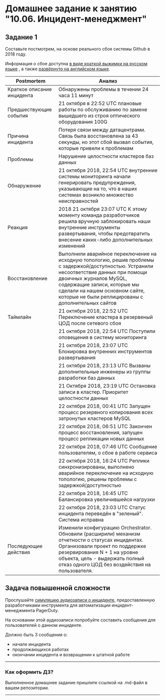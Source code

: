 # Домашнее задание к занятию "10.06. Инцидент-менеджмент"

## Задание 1

Составьте постмотрем, на основе реального сбоя системы Github в 2018 году.

Информация о сбое доступна [в виде краткой выжимки на русском языке](https://habr.com/ru/post/427301/) , а
также [развёрнуто на английском языке](https://github.blog/2018-10-30-oct21-post-incident-analysis/).


| Postmortem                 | Анализ                                                                                                                                                                                                                                                                                    |
|----------------------------|-------------------------------------------------------------------------------------------------------------------------------------------------------------------------------------------------------------------------------------------------------------------------------------------|
| Краткое описание инцидента | Обнаружены проблемы в течении 24 часа 11 минут                                                                                                                                                                                                                                            |
| Предшествующие события     | 21 октября в 22:52 UTC плановые работы по обслуживанию по замене вышедшего из строя оптического оборудования 100G                                                                                                                                                                         |
| Причина инцидента          | Потеря связи между датацентрами. Связь была восстановлена за 43 секунды, но этот сбой вызвал события, которые привели к проблемам                                                                                                                                                         |
| Проблемы                   | Нарушение целостности кластеров баз данных                                                                                                                                                                                                                                                |
| Обнаружение                | 21 октября 2018, 22:54 UTC внутренние системы мониторинга начали генерировать предупреждения, указывающие на то, что в наших системах возникло множество неисправностей                                                                                                                   |
| Реакция                    | 2018 21 октября 23:07 UTC К этому моменту команда разработчиков решила вручную заблокировать наши внутренние инструменты развертывания, чтобы предотвратить внесение каких-либо дополнительных изменений                                                                                  |
| Восстановление             | Выполнили аварийное переключение на исходную топологию, решив проблемы с задержкой/доступностью. Устранили несоответствие данных при помощи двоичных журналов MySQL, содержащие записи, которые мы сделали на нашем основном сайте, которые не были реплицированы с дополнительных сайтов |
| Таймлайн                   | 21 октября 2018, 22:52 UTC Переключение кластера в резервеный ЦОД после сетевого сбоя                                                                                                                                                                                                     |
|                            | 21 октября 2018, 22:54 UTC Поступили оповещения в систему мониторинга                                                                                                                                                                                                                     |
|                            | 21 октября 2018, 23:07 UTC Блокировка внутренних инструментов развертывания                                                                                                                                                                                                               |
|                            | 21 октября 2018, 23:13 UTC Вызваны дополнительные инженеры из группы разработки баз данных                                                                                                                                                                                                |
|                            | 21 Октября 2018, 23:19 UTC Остановка записи в кластер. Приоритет целостности данных                                                                                                                                                                                                       |
|                            | 22 октября 2018, 00:41 UTC Запущен процесс резервного копирования всех затронутых кластеров MySQL                                                                                                                                                                                         |
|                            | 22 октября 2018, 06:51 UTC Закончен процесс восстановления, запущен процесс репликации новых данных                                                                                                                                                                                      |
|                            | 22 октября 2018, 07:46 UTC Сообщение пользователям, о сбое в работе сервиса                                                                                                                                                                                                               |
|                            | 22 октября 2018, 16:24 UTC Реплики синхронизированы, выполнено аварийное переключение на исходную топологию, решены  проблемы с задержкой/доступностью                                                                                                                                    |
|                            | 22 октября 2018, 16:45 UTC Балансировка увеличившейся нагрузки                                                                                                                                                                                                                            |
|                            | 22 октября 2018, 23:03 UTC Статус инцидента переведён в "зеленый". Система исправна                                                                                                                                                                                                       |
| Последующие действия       | Изменили конфигурацию Orchestrator. Обновили (расширили) механизм отчетности о статусах инцидентах. Организовали проект по поддержке резервирования N + 1 на уровне объекта, цель - выдержать полный отказ одного ЦОД без воздействия на пользователя.                                    


## Задача повышенной сложности

Прослушайте [симуляцию аудиозаписи о инциденте](https://youtu.be/vw6I5DYWkNA?t=1), предоставленную 
разработчиками инструмента для автоматизации инцидент-менеджмента PagerDuty.

На основании этой аудиозаписи попробуйте составить сообщения для пользователей о данном инциденте.

Должно быть 3 сообщения о:
- начале инцидента
- продолжающихся работах
- окончании инцидента и возвращении к штатной работе

---

### Как оформить ДЗ?

Выполненное домашнее задание пришлите ссылкой на .md-файл в вашем репозитории.

---